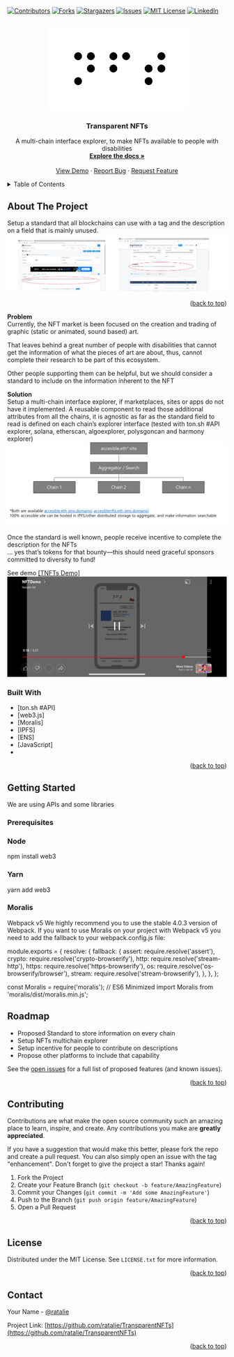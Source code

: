 <div id="top"></div>
<!--
*** USED BEST README Template so leaving the references - ngil 01/14/2022
*** Thanks for checking out the Best-README-Template. If you have a suggestion
*** that would make this better, please fork the repo and create a pull request
*** or simply open an issue with the tag "enhancement".
*** Don't forget to give the project a star!
*** Thanks again! Now go create something AMAZING! :D
-->



<!-- PROJECT SHIELDS -->
<!-- 
*** I'm using markdown "reference style" links for readability.
*** Reference links are enclosed in brackets [ ] instead of parentheses ( ).
*** See the bottom of this document for the declaration of the reference variables
*** for contributors-url, forks-url, etc. This is an optional, concise syntax you may use.
*** https://www.markdownguide.org/basic-syntax/#reference-style-links
-->
[![Contributors][contributors-shield]][contributors-url]
[![Forks][forks-shield]][forks-url]
[![Stargazers][stars-shield]][stars-url]
[![Issues][issues-shield]][issues-url]
[![MIT License][license-shield]][license-url]
[![LinkedIn][linkedin-shield]][linkedin-url]



<!-- PROJECT LOGO -->
<br />
<div align="center">
  <a href="https://github.com/ratalie/TransparentNFTs">
    <img src="images/nftb.png" alt="NFT">
  </a>

<h3 align="center">Transparent NFTs</h3>

  <p align="center">
    A multi-chain interface explorer, to make NFTs available to people with disabilities
    <br />
    <a href="https://github.com/ratalie/TransparentNFTs"><strong>Explore the docs »</strong></a>
    <br />
    <br />
    <a href="https://github.com/ratalie/TransparentNFTs">View Demo</a>
    ·
    <a href="https://github.com/ratalie/TransparentNFTs/issues">Report Bug</a>
    ·
    <a href="https://github.com/ratalie/TransparentNFTs/issues">Request Feature</a>
  </p>
</div>



<!-- TABLE OF CONTENTS -->
<details>
  <summary>Table of Contents</summary>
  <ol>
    <li>
      <a href="#about-the-project">About The Project</a>
      <ul>
        <li><a href="#built-with">Built With</a></li>
      </ul>
    </li>
    <li>
      <a href="#getting-started">Getting Started</a>
      <ul>
        <li><a href="#prerequisites">Prerequisites</a></li>
      </ul>
    </li>
    <li><a href="#roadmap">Roadmap</a></li>
    <li><a href="#contributing">Contributing</a></li>
    <li><a href="#license">License</a></li>
    <li><a href="#contact">Contact</a></li>
  </ol>
</details>



<!-- ABOUT THE PROJECT -->
## About The Project
Setup a standard that all blockchains can use with a tag and the description on a field that is mainly unused.
<img src="images/screen1.png">



<p align="right">(<a href="#top">back to top</a>)</p>
<b>Problem</b><br>
Currently, the NFT market is been focused on the creation and trading of graphic (static or animated, sound based) art.<br>

That leaves behind a great number of people with disabilities that cannot get the information of what the pieces of art are about, thus, cannot complete their research to be part of this ecosystem.<br>

Other people supporting them can be helpful, but we should consider a standard to include on the information inherent to the NFT<br>

<b>Solution</b><br>
Setup a multi-chain interface explorer, if marketplaces, sites or apps do not have it implemented. A reusable component to read those additional attributes from all the chains, it is agnostic as far as the standard field to read is defined on each chain’s explorer interface (tested with ton.sh #API explorer, solana, etherscan, algoexplorer, polysgoncan and harmony explorer)
<img src="images/screen2.png">
  
 Once the standard is well known, people receive incentive to complete the description for the NFTs <br>
… yes that’s tokens for that bounty—this should need graceful sponsors committed to diversity to fund!<br>


See demo
<a href="https://youtu.be/dcHuIpY8nuw">[TNFTs Demo]</a>
<img src="images/F8FE1110-B641-41AA-B47C-F17900518F45.jpeg">

### Built With

* [ton.sh #API]
* [web3.js]
* [Moralis]
* [IPFS]
* [ENS]
* [JavaScript]
*


<p align="right">(<a href="#top">back to top</a>)</p>



<!-- GETTING STARTED -->
## Getting Started

We are using APIs and some libraries

### Prerequisites

### Node
npm install web3
### Yarn
yarn add web3
### Moralis
Webpack v5
We highly recommend you to use the stable 4.0.3 version of Webpack. If you want to use Moralis on your project with Webpack v5 you need to add the fallback to your webpack.config.js file:

module.exports = {
    resolve: {
        fallback: {
            assert: require.resolve('assert'),
            crypto: require.resolve('crypto-browserify'),
            http: require.resolve('stream-http'),
            https: require.resolve('https-browserify'),
            os: require.resolve('os-browserify/browser'),
            stream: require.resolve('stream-browserify'),
        },
    },
};

const Moralis = require('moralis');
// ES6 Minimized
import Moralis from 'moralis/dist/moralis.min.js';

## Roadmap

- Proposed Standard to store information on every chain 
- Setup NFTs multichain explorer
- Setup incentive for people to contribute on descriptions
- Propose other platforms to include that capability

See the [open issues](https://github.com/ratalie/TransparentNFTs/issues) for a full list of proposed features (and known issues).

<p align="right">(<a href="#top">back to top</a>)</p>



<!-- CONTRIBUTING -->
## Contributing

Contributions are what make the open source community such an amazing place to learn, inspire, and create. Any contributions you make are **greatly appreciated**.

If you have a suggestion that would make this better, please fork the repo and create a pull request. You can also simply open an issue with the tag "enhancement".
Don't forget to give the project a star! Thanks again!

1. Fork the Project
2. Create your Feature Branch (`git checkout -b feature/AmazingFeature`)
3. Commit your Changes (`git commit -m 'Add some AmazingFeature'`)
4. Push to the Branch (`git push origin feature/AmazingFeature`)
5. Open a Pull Request

<p align="right">(<a href="#top">back to top</a>)</p>



<!-- LICENSE -->
## License

Distributed under the MIT License. See `LICENSE.txt` for more information.

<p align="right">(<a href="#top">back to top</a>)</p>



<!-- CONTACT -->
## Contact

Your Name - [@ratalie](https://twitter.com/ratalie)  

Project Link: [https://github.com/ratalie/TransparentNFTs](https://github.com/ratalie/TransparentNFTs)

<p align="right">(<a href="#top">back to top</a>)</p>



<!-- MARKDOWN LINKS & IMAGES -->
<!-- https://www.markdownguide.org/basic-syntax/#reference-style-links -->
[contributors-shield]: https://img.shields.io/github/contributors/ratalie/TransparentNFTs.svg?style=for-the-badge
[contributors-url]: https://github.com/ratalie/TransparentNFTs/graphs/contributors
[forks-shield]: https://img.shields.io/github/forks/ratalie/TransparentNFTs.svg?style=for-the-badge
[forks-url]: https://github.com/ratalie/TransparentNFTs/network/members
[stars-shield]: https://img.shields.io/github/stars/ratalie/TransparentNFTs.svg?style=for-the-badge
[stars-url]: https://github.com/ratalie/TransparentNFTs/stargazers
[issues-shield]: https://img.shields.io/github/issues/ratalie/TransparentNFTs.svg?style=for-the-badge
[issues-url]: https://github.com/ratalie/TransparentNFTs/issues
[license-shield]: https://img.shields.io/github/license/ratalie/repo_name.svg?style=for-the-badge
[license-url]: https://github.com/ratalie/TransparentNFTs/blob/master/LICENSE.txt
[linkedin-shield]: https://img.shields.io/badge/-LinkedIn-black.svg?style=for-the-badge&logo=linkedin&colorB=555
[linkedin-url]: https://linkedin.com/in/nataliegil
[product-screenshot]: images/screenshot.png
